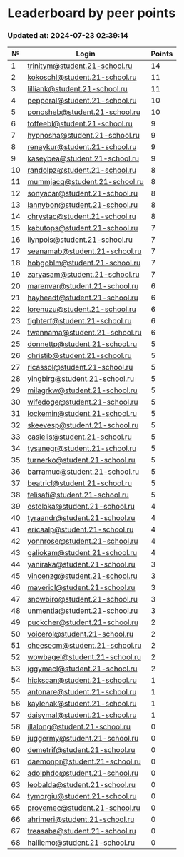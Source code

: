 # Leaderboard by peer points

### Updated at: 2024-07-23 02:39:14

| № | Login | Points |
|---|-------|--------|
|1|trinitym@student.21-school.ru|14|
|2|kokoschl@student.21-school.ru|11|
|3|lilliank@student.21-school.ru|11|
|4|pepperal@student.21-school.ru|10|
|5|ponosheb@student.21-school.ru|10|
|6|toffeebl@student.21-school.ru|9|
|7|hypnosha@student.21-school.ru|9|
|8|renaykur@student.21-school.ru|9|
|9|kaseybea@student.21-school.ru|9|
|10|randolpz@student.21-school.ru|8|
|11|mummjacq@student.21-school.ru|8|
|12|sonyacar@student.21-school.ru|8|
|13|lannybon@student.21-school.ru|8|
|14|chrystac@student.21-school.ru|8|
|15|kabutops@student.21-school.ru|7|
|16|ilynpois@student.21-school.ru|7|
|17|seanamab@student.21-school.ru|7|
|18|hobgoblm@student.21-school.ru|7|
|19|zaryasam@student.21-school.ru|7|
|20|marenvar@student.21-school.ru|6|
|21|hayheadt@student.21-school.ru|6|
|22|lorenuzu@student.21-school.ru|6|
|23|fighterf@student.21-school.ru|6|
|24|twannama@student.21-school.ru|6|
|25|donnettp@student.21-school.ru|5|
|26|christib@student.21-school.ru|5|
|27|ricassol@student.21-school.ru|5|
|28|yingbirg@student.21-school.ru|5|
|29|milagrkw@student.21-school.ru|5|
|30|wifedoge@student.21-school.ru|5|
|31|lockemin@student.21-school.ru|5|
|32|skeevesp@student.21-school.ru|5|
|33|casielis@student.21-school.ru|5|
|34|tysanegr@student.21-school.ru|5|
|35|turnerko@student.21-school.ru|5|
|36|barramuc@student.21-school.ru|5|
|37|beatricl@student.21-school.ru|5|
|38|felisafi@student.21-school.ru|5|
|39|estelaka@student.21-school.ru|4|
|40|tyraandr@student.21-school.ru|4|
|41|ericaalp@student.21-school.ru|4|
|42|yonnrose@student.21-school.ru|4|
|43|galiokam@student.21-school.ru|4|
|44|yaniraka@student.21-school.ru|3|
|45|vincenzg@student.21-school.ru|3|
|46|mavericl@student.21-school.ru|3|
|47|snowbiro@student.21-school.ru|3|
|48|unmentia@student.21-school.ru|3|
|49|puckcher@student.21-school.ru|2|
|50|voicerol@student.21-school.ru|2|
|51|cheesecm@student.21-school.ru|2|
|52|wowbagel@student.21-school.ru|2|
|53|iggymacl@student.21-school.ru|2|
|54|hickscan@student.21-school.ru|1|
|55|antonare@student.21-school.ru|1|
|56|kaylenak@student.21-school.ru|1|
|57|daisymal@student.21-school.ru|1|
|58|illalong@student.21-school.ru|0|
|59|juggermy@student.21-school.ru|0|
|60|demetrif@student.21-school.ru|0|
|61|daemonpr@student.21-school.ru|0|
|62|adolphdo@student.21-school.ru|0|
|63|leobalda@student.21-school.ru|0|
|64|tymorgiu@student.21-school.ru|0|
|65|provemec@student.21-school.ru|0|
|66|ahrimeri@student.21-school.ru|0|
|67|treasaba@student.21-school.ru|0|
|68|halliemo@student.21-school.ru|0|
